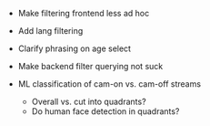* Make filtering frontend less ad hoc
* Add lang filtering
* Clarify phrasing on age select
* Make backend filter querying not suck

* ML classification of cam-on vs. cam-off streams
  * Overall vs. cut into quadrants?
  * Do human face detection in quadrants?
